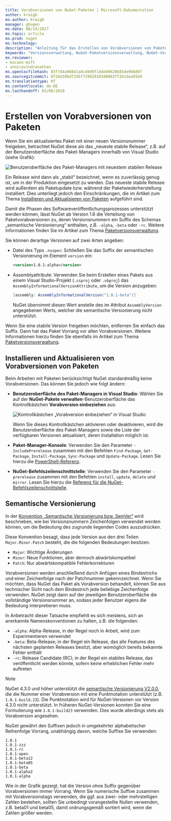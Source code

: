 ```yaml
---
title: Vorabversionen von NuGet-Paketen | Microsoft-Dokumentation
author: kraigb
ms.author: kraigb
manager: ghogen
ms.date: 08/14/2017
ms.topic: article
ms.prod: nuget
ms.technology: 
description: "Anleitung für das Erstellen von Vorabversionen von Paketen"
keywords: "Versionsverwaltung, NuGet-Paketversionsverwaltung, NuGet-Vorabversionen, NuGet-Vorabversionspakete, Vorschaupaketversionen, RC-Paketversionen, Betaversionen von Paketen, semantische Versionierung für NuGet"
ms.reviewer:
- karann-msft
- unniravindranathan
ms.openlocfilehash: 03f744a96841a8c49d9f1dde89620b85de968d6f
ms.sourcegitcommit: 8f26d10bdf256f72962010348083ff261dae81b9
ms.translationtype: HT
ms.contentlocale: de-DE
ms.lasthandoff: 03/08/2018
---
```

# <a name="building-pre-release-packages"></a>Erstellen von Vorabversionen von Paketen

Wenn Sie ein aktualisiertes Paket mit einer neuen Versionsnummer freigeben, betrachtet NuGet diese als das „neueste stabile Release“, z.B. auf der Benutzeroberfläche des Paket-Managers innerhalb von Visual Studio (siehe Grafik):

![Benutzeroberfläche des Paket-Managers mit neuestem stabilen Release](media/Prerelease_01-LatestStable.png)

Ein Release wird dann als „stabil“ bezeichnet, wenn es zuverlässig genug ist, um in der Produktion eingesetzt zu werden. Das neueste stabile Release wird außerdem als Paketupdate bzw. während der Paketwiederherstellung installiert. Dies unterliegt jedoch den Einschränkungen, die im Artikel zum Thema [Installieren und Aktualisieren von Paketen](../consume-packages/reinstalling-and-updating-packages.md) aufgeführt sind.

Damit die Phasen des Softwareveröffentlichungsprozesses unterstützt werden können, lässt NuGet ab Version 1.6 die Verteilung von Paketvorabversionen zu, deren Versionsnummern ein Suffix des Schemas „semantische Versionierung“ enthalten, z.B. `-alpha`, `-beta` oder `-rc`. Weitere Informationen finden Sie im Artikel zum Thema [Paketversionsverwaltung](../reference/package-versioning.md#pre-release-versions).

Sie können derartige Versionen auf zwei Arten angeben:

- Datei des Typs `.nuspec`: Schließen Sie das Suffix der semantischen Versionierung im Element `version` ein:

    ```xml
    <version>1.0.1-alpha</version>
    ```

- Assemblyattribute: Verwenden Sie beim Erstellen eines Pakets aus einem Visual Studio-Projekt (`.csproj` oder `.vbproj`) das `AssemblyInformationalVersionAttribute`, um die Version anzugeben:

    ```cs
    [assembly: AssemblyInformationalVersion("1.0.1-beta")]
    ```

    NuGet übernimmt diesen Wert anstelle des im Attribut `AssemblyVersion` angegebenen Werts, welcher die semantische Versionierung nicht unterstützt.

Wenn Sie eine stabile Version freigeben möchten, entfernen Sie einfach das Suffix. Dann hat das Paket Vorrang vor allen Vorabversionen. Weitere Informationen hierzu finden Sie ebenfalls im Artikel zum Thema [Paketversionsverwaltung](../reference/package-versioning.md#pre-release-versions).

## <a name="installing-and-updating-pre-release-packages"></a>Installieren und Aktualisieren von Vorabversionen von Paketen

Beim Arbeiten mit Paketen berücksichtigt NuGet standardmäßig keine Vorabversionen. Das können Sie jedoch wie folgt ändern:

- **Benutzeroberfläche des Paket-Managers in Visual Studio**: Wählen Sie auf der **NuGet-Pakete verwalten**-Benutzeroberfläche das Kontrollkästchen **Vorabversion einbeziehen** aus:

    ![Kontrollkästchen „Vorabversion einbeziehen“ in Visual Studio](media/Prerelease_02-CheckPrerelease.png)

    Wenn Sie dieses Kontrollkästchen aktivieren oder deaktivieren, wird die Benutzeroberfläche des Paket-Managers sowie die Liste der verfügbaren Versionen aktualisiert, deren Installation möglich ist.

- **Paket-Manager-Konsole**: Verwenden Sie den Parameter `-IncludePrerelease` zusammen mit den Befehlen `Find-Package`, `Get-Package`, `Install-Package`, `Sync-Package` und `Update-Package`. Lesen Sie hierzu die [PowerShell-Referenz](../tools/powershell-reference.md).

- **NuGet-Befehlszeilenschnittstelle**: Verwenden Sie den Parameter `-prerelease` zusammen mit den Befehlen `install`, `update`, `delete` und `mirror`. Lesen Sie hierzu die [Referenz für die NuGet-Befehlszeilenschnittstelle](../tools/nuget-exe-cli-reference.md).

## <a name="semantic-versioning"></a>Semantische Versionierung

In der [Konvention „Semantische Versionierung bzw. SemVer“](http://semver.org/spec/v1.0.0.html) wird beschrieben, wie bei Versionsnummern Zeichenfolgen verwendet werden können, um die Bedeutung des zugrunde liegenden Codes auszudrücken.

Diese Konvention besagt, dass jede Version aus den drei Teilen `Major.Minor.Patch` besteht, die die folgenden Bedeutungen besitzen:

- `Major`: Wichtige Änderungen
- `Minor`: Neue Funktionen, aber dennoch abwärtskompatibel
- `Patch`: Nur abwärtskompatible Fehlerkorrekturen

Vorabversionen werden anschließend durch Anfügen eines Bindestrichs und einer Zeichenfolge nach der Patchnummer gekennzeichnet. Wenn Sie möchten, dass NuGet das Paket als Vorabversion behandelt, können Sie aus technischer Sicht nach dem Bindestrich jede beliebige Zeichenfolge verwenden. NuGet zeigt dann auf der jeweiligen Benutzeroberfläche die vollständige Versionsnummer an, sodass jeder Benutzer eigens die Bedeutung interpretieren muss.

In Anbetracht dieser Tatsache empfiehlt es sich meistens, sich an anerkannte Namenskonventionen zu halten, z.B. die folgenden:

- `-alpha`: Alpha-Release, in der Regel noch in Arbeit, wird zum Experimentieren verwendet
- `-beta`: Beta-Release; in der Regel ein Release, das alle Features des nächsten geplanten Releases besitzt, aber womöglich bereits bekannte Fehler enthält
- `-rc`: Release Candidate (RC); in der Regel ein stabiles Release, das veröffentlicht werden könnte, sofern keine erheblichen Fehler mehr auftreten

> [!Note]
> NuGet 4.3.0 und höher unterstützt die [semantische Versionierung V2.0.0](http://semver.org/spec/v2.0.0.html), die die Nummer einer Vorabversion mit eine Punktnotation unterstützt (z.B. `1.0.1-build.23`). Die Punktnotation wird für NuGet-Versionen vor Version 4.3.0 nicht unterstützt. In früheren NuGet-Versionen konnten Sie eine Formulierung wie `1.0.1-build23` verwenden. Dies wurde allerdings stets als Vorabversion angesehen.

NuGet gewährt den Suffixen jedoch in umgekehrter alphabetischer Reihenfolge Vorrang, unabhängig davon, welche Suffixe Sie verwenden:

    1.0.1
    1.0.1-zzz
    1.0.1-rc
    1.0.1-open
    1.0.1-beta12
    1.0.1-beta05
    1.0.1-beta
    1.0.1-alpha2
    1.0.1-alpha

Wie in der Grafik gezeigt, hat die Version ohne Suffix gegenüber Vorabversionen immer Vorrang. Wenn Sie numerische Suffixe zusammen mit Vorabversionstags verwenden, die ggf. aus zwei- oder mehrstelligen Zahlen bestehen, sollten Sie unbedingt vorangestellte Nullen verwenden, z.B. beta01 und beta05, damit ordnungsgemäß sortiert wird, wenn die Zahlen größer werden.
